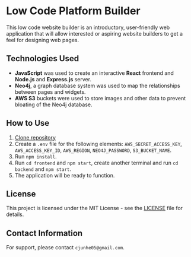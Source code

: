 # Low Code Platform Builder

This low code website builder is an introductory, user-friendly web application that will allow interested or aspiring website builders to get a feel for designing web pages.

## Technologies Used

* **JavaScript** was used to create an interactive **React** frontend and **Node.js** and **Express.js** server.
* **Neo4j**, a graph database system was used to map the relationships between pages and widgets.
* **AWS S3** buckets were used to store images and other data to prevent bloating of the Neo4j database.

## How to Use

1. [Clone repository](https://github.com/junhecui/low-code-platform-builder)
2. Create a `.env` file for the following elements: `AWS_SECRET_ACCESS_KEY`, `AWS_ACCESS_KEY_ID`, `AWS_REGION`, `NEO4J_PASSWORD`, `S3_BUCKET_NAME`.
3. Run `npm install`.
4. Run `cd frontend` and `npm start`, create another terminal and run `cd backend` and `npm start`.
5. The application will be ready to function.

## License

This project is licensed under the MIT License - see the [LICENSE](LICENSE) file for details.

## Contact Information

For support, please contact `cjunhe05@gmail.com`.
